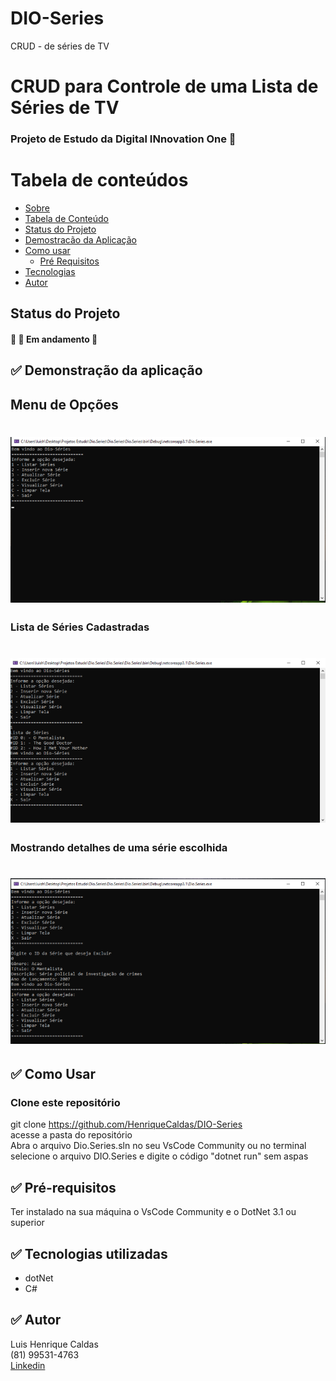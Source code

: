 # DIO-Series
CRUD - de séries de TV
# CRUD para Controle de uma Lista de Séries de TV <a name="sobre">
### Projeto de Estudo da Digital INnovation One 🚀

Tabela de conteúdos
=================
<!--ts-->
   * [Sobre](#Sobre)
   * [Tabela de Conteúdo](#tabela-de-conteudo)
   * [Status do Projeto](#status)
   * [Demostracão da Aplicação](#demostracao)
   * [Como usar](#como-usar)
      * [Pré Requisitos](#pre-requisitos)
   * [Tecnologias](#tecnologias)
   * [Autor](#autor)
<!--te-->

## Status do Projeto <a name="status">
<h4> 
  🚧 🚀 Em andamento 🚧
</h4>

## ✅ Demonstração da aplicação <a name="demostracao"> 

## Menu de Opções
<h1>
  <img alt="print da tela" src="./screemshots/menu.png" />
</h1>

### Lista de Séries Cadastradas
<h1>
  <img alt="Print da tela" src="./screemshots/listaSeries.png" />
</h1>

### Mostrando detalhes de uma série escolhida
<h1>
  <img alt="Print da tela" src="./screemshots/detalhesSerie.png" />
</h1>

## ✅ Como Usar <a name="como-usar"> 
### Clone este repositório
git clone https://github.com/HenriqueCaldas/DIO-Series
  <br>
acesse a pasta do repositório
  <br>
Abra o arquivo Dio.Series.sln no seu VsCode Community ou
no terminal selecione o arquivo DIO.Series e digite o código
"dotnet run" sem aspas

## ✅ Pré-requisitos <a name="pre-requisitos">
Ter instalado na sua máquina o VsCode Community e o DotNet 3.1 ou superior

## ✅ <a name="tecnologias"> Tecnologias utilizadas
- dotNet
- C#

## ✅ Autor <a name="autor">  
Luis Henrique Caldas
  <br>
(81) 99531-4763
  <br>
[Linkedin](https://www.linkedin.com/in/henriquecaldas/)
